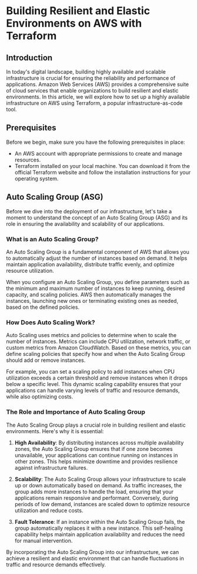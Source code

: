 # Building Resilient and Elastic Environments on AWS with Terraform

## Introduction

In today's digital landscape, building highly available and scalable infrastructure is crucial for ensuring the reliability and performance of applications. Amazon Web Services (AWS) provides a comprehensive suite of cloud services that enable organizations to build resilient and elastic environments. In this article, we will explore how to set up a highly available infrastructure on AWS using Terraform, a popular infrastructure-as-code tool.

## Prerequisites

Before we begin, make sure you have the following prerequisites in place:

- An AWS account with appropriate permissions to create and manage resources.
- Terraform installed on your local machine. You can download it from the official Terraform website and follow the installation instructions for your operating system.

## Auto Scaling Group (ASG)

Before we dive into the deployment of our infrastructure, let's take a moment to understand the concept of an Auto Scaling Group (ASG) and its role in ensuring the availability and scalability of our applications.

### What is an Auto Scaling Group?

An Auto Scaling Group is a fundamental component of AWS that allows you to automatically adjust the number of instances based on demand. It helps maintain application availability, distribute traffic evenly, and optimize resource utilization.

When you configure an Auto Scaling Group, you define parameters such as the minimum and maximum number of instances to keep running, desired capacity, and scaling policies. AWS then automatically manages the instances, launching new ones or terminating existing ones as needed, based on the defined policies.

### How Does Auto Scaling Work?

Auto Scaling uses metrics and policies to determine when to scale the number of instances. Metrics can include CPU utilization, network traffic, or custom metrics from Amazon CloudWatch. Based on these metrics, you can define scaling policies that specify how and when the Auto Scaling Group should add or remove instances.

For example, you can set a scaling policy to add instances when CPU utilization exceeds a certain threshold and remove instances when it drops below a specific level. This dynamic scaling capability ensures that your applications can handle varying levels of traffic and resource demands, while also optimizing costs.

### The Role and Importance of Auto Scaling Group

The Auto Scaling Group plays a crucial role in building resilient and elastic environments. Here's why it is essential:

1. **High Availability**: By distributing instances across multiple availability zones, the Auto Scaling Group ensures that if one zone becomes unavailable, your applications can continue running on instances in other zones. This helps minimize downtime and provides resilience against infrastructure failures.

2. **Scalability**: The Auto Scaling Group allows your infrastructure to scale up or down automatically based on demand. As traffic increases, the group adds more instances to handle the load, ensuring that your applications remain responsive and performant. Conversely, during periods of low demand, instances are scaled down to optimize resource utilization and reduce costs.

3. **Fault Tolerance**: If an instance within the Auto Scaling Group fails, the group automatically replaces it with a new instance. This self-healing capability helps maintain application availability and reduces the need for manual intervention.

By incorporating the Auto Scaling Group into our infrastructure, we can achieve a resilient and elastic environment that can handle fluctuations in traffic and resource demands effectively.
